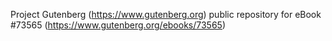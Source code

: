 Project Gutenberg (https://www.gutenberg.org) public repository for eBook #73565 (https://www.gutenberg.org/ebooks/73565)
